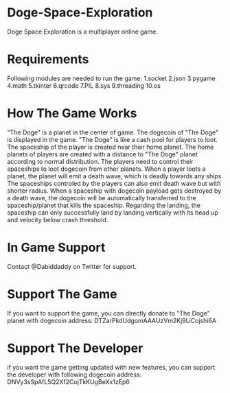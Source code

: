 # Doge-Space-Exploration
Doge Space Exploration is a multiplayer online game. 

# Requirements
Following modules are needed to run the game:
1.socket
2.json
3.pygame
4.math
5.tkinter
6.qrcode
7.PIL
8.sys
9.threading
10.os

# How The Game Works
"The Doge" is a planet in the center of game. The dogecoin of "The Doge" is displayed in the game. "The Doge" is like a cash pool for players to loot. The spaceship of the player is created near their home planet. The home planets of players are created with a distance to "The Doge" planet according to normal distribution. The players need to control their spaceships to loot dogecoin from other planets. When a player loots a planet, the planet will emit a death wave, which is deadly towards any ships. The spaceships controled by the players can also emit death wave but with shorter radius. When a spaceship with dogecoin payload gets destroyed by a death wave, the dogecoin will be automatically transferred to the spaceship/planet that kills the spaceship. Regarding the landing, the spaceship can only successfully land by landing vertically with its head up and velocity below crash threshold.

# In Game Support
Contact @Dabiddaddy on Twitter for support.

# Support The Game
If you want to support the game, you can directly donate to "The Doge" planet with dogecoin address: DTZarPkdUdgomAAAUzVm2Kj9LiCojshi6A

# Support The Developer
if you want the game getting updated with new features, you can support the developer with following dogecoin address: DNVy3sSpAfL5Q2Xf2CojTkKUgBeXx1zEp6




